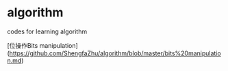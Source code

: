 # algorithm
codes for learning algorithm

[位操作Bits manipulation]
(https://github.com/ShengfaZhu/algorithm/blob/master/bits%20manipulation.md)
